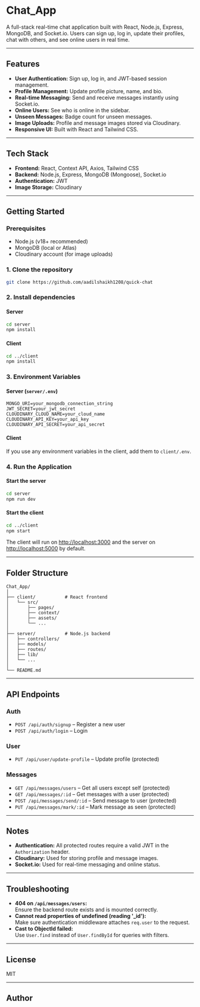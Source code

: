 # Chat_App

A full-stack real-time chat application built with React, Node.js, Express, MongoDB, and Socket.io. Users can sign up, log in, update their profiles, chat with others, and see online users in real time.

---

## Features

- **User Authentication:** Sign up, log in, and JWT-based session management.
- **Profile Management:** Update profile picture, name, and bio.
- **Real-time Messaging:** Send and receive messages instantly using Socket.io.
- **Online Users:** See who is online in the sidebar.
- **Unseen Messages:** Badge count for unseen messages.
- **Image Uploads:** Profile and message images stored via Cloudinary.
- **Responsive UI:** Built with React and Tailwind CSS.

---

## Tech Stack

- **Frontend:** React, Context API, Axios, Tailwind CSS
- **Backend:** Node.js, Express, MongoDB (Mongoose), Socket.io
- **Authentication:** JWT
- **Image Storage:** Cloudinary

---

## Getting Started

### Prerequisites

- Node.js (v18+ recommended)
- MongoDB (local or Atlas)
- Cloudinary account (for image uploads)

### 1. Clone the repository

```bash
git clone https://github.com/aadilshaikh1208/quick-chat
```

### 2. Install dependencies

#### Server

```bash
cd server
npm install
```

#### Client

```bash
cd ../client
npm install
```

### 3. Environment Variables

#### Server (`server/.env`)

```
MONGO_URI=your_mongodb_connection_string
JWT_SECRET=your_jwt_secret
CLOUDINARY_CLOUD_NAME=your_cloud_name
CLOUDINARY_API_KEY=your_api_key
CLOUDINARY_API_SECRET=your_api_secret
```

#### Client

If you use any environment variables in the client, add them to `client/.env`.

### 4. Run the Application

#### Start the server

```bash
cd server
npm run dev
```

#### Start the client

```bash
cd ../client
npm start
```

The client will run on [http://localhost:3000](http://localhost:3000) and the server on [http://localhost:5000](http://localhost:5000) by default.

---

## Folder Structure

```
Chat_App/
│
├── client/           # React frontend
│   └── src/
│       ├── pages/
│       ├── context/
│       ├── assets/
│       └── ...
│
├── server/           # Node.js backend
│   ├── controllers/
│   ├── models/
│   ├── routes/
│   ├── lib/
│   └── ...
│
└── README.md
```

---

## API Endpoints

### Auth

- `POST /api/auth/signup` – Register a new user
- `POST /api/auth/login` – Login

### User

- `PUT /api/user/update-profile` – Update profile (protected)

### Messages

- `GET /api/messages/users` – Get all users except self (protected)
- `GET /api/messages/:id` – Get messages with a user (protected)
- `POST /api/messages/send/:id` – Send message to user (protected)
- `PUT /api/messages/mark/:id` – Mark message as seen (protected)

---

## Notes

- **Authentication:** All protected routes require a valid JWT in the `Authorization` header.
- **Cloudinary:** Used for storing profile and message images.
- **Socket.io:** Used for real-time messaging and online status.

---

## Troubleshooting

- **404 on `/api/messages/users`:**  
  Ensure the backend route exists and is mounted correctly.
- **Cannot read properties of undefined (reading '_id'):**  
  Make sure authentication middleware attaches `req.user` to the request.
- **Cast to ObjectId failed:**  
  Use `User.find` instead of `User.findById` for queries with filters.

---

## License

MIT

---

## Author
